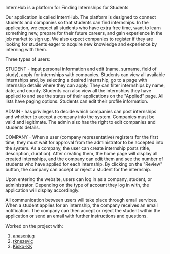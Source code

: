 InternHub is a platform for Finding Internships for Students

Our application is called InternHub. The platform is designed to connect students and companies so that students can find internships. In the application, we expect all students who have extra free time, want to learn something new, prepare for their future careers, and gain experience in the job market to sign up. We also expect companies to register if they are looking for students eager to acquire new knowledge and experience by interning with them.

Three types of users:

STUDENT - input personal information and edit (name, surname, field of study), apply for internships with companies. Students can view all available internships and, by selecting a desired internship, go to a page with internship details where they can apply. They can filter internships by name, date, and county. Students can also view all the internships they have applied to and see the status of their applications on the "Applied" page. All lists have paging options. Students can edit their profile information.

ADMIN - has privileges to decide which companies can post internships and whether to accept a company into the system. Companies must be valid and legitimate. The admin also has the right to edit companies and students details.

COMPANY - When a user (company representative) registers for the first time, they must wait for approval from the administrator to be accepted into the system. As a company, the user can create internship posts (title, description, duration). After creating them, the home page will display all created internships, and the company can edit them and see the number of students who have applied for each internship. By clicking on the "Review" button, the company can accept or reject a student for the internship.

Upon entering the website, users can log in as a company, student, or administrator. Depending on the type of account they log in with, the application will display accordingly.

All communication between users will take place through email services. When a student applies for an internship, the company receives an email notification. The company can then accept or reject the student within the application or send an email with further instructions and questions.

Worked on the project with:

1. [anasenjug](https://github.com/anasenjug)
2. [rknezevic](https://github.com/rknezevic)
3. [Kisko-KK](https://github.com/Kisko-KK)
